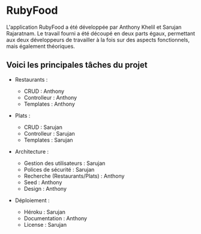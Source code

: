 # RubyFood



L'application RubyFood a été développée par Anthony Khelil et Sarujan Rajaratnam. Le travail fourni a été découpé en deux parts égaux, permettant aux deux développeurs de travailler à la fois sur des aspects fonctionnels, mais également théoriques.

## Voici les principales tâches du projet

 - Restaurants :
 	- CRUD : Anthony
 	- Controlleur : Anthony
 	- Templates : Anthony

 - Plats :
 	- CRUD : Sarujan
 	- Controlleur : Sarujan
 	- Templates : Sarujan

 - Architecture :
 	- Gestion des utilisateurs : Sarujan
 	- Polices de sécurité : Sarujan
 	- Recherche (Restaurants/Plats) : Anthony
 	- Seed : Anthony
 	- Design : Anthony

 - Déploiement :
 	- Héroku : Sarujan
 	- Documentation : Anthony
 	- License : Sarujan
